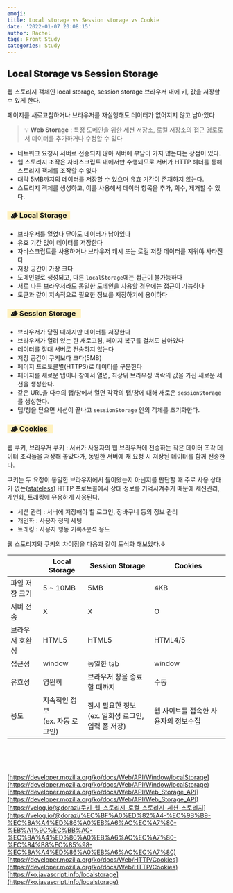 ```yaml
---
emoji:
title: Local storage vs Session storage vs Cookie
date: '2022-01-07 20:08:15'
author: Rachel
tags: Front Study
categories: Study
---
```


## <span style="font-weight: 900;">Local Storage vs Session Storage</span>

웹 스토리지 객체인 local storage, session storage 브라우저 내에 키, 값을 저장할 수 있게 한다.

페이지를 새로고침하거나 브라우저를 재실행해도 데이터가 없어지지 않고 남아있다

> 💡 **Web Storage**
> : 특정 도메인을 위한 세션 저장소, 로컬 저장소의 접근 경로로서 데이터를 추가하거나 수정할 수 있다

- 네트워크 요청시 서버로 전송되지 않아 서버에 부담이 가지 않는다는 장점이 있다.
- 웹 스토리지 조작은 자바스크립트 내에서만 수행되므로 서버가 HTTP 헤더를 통해 스토리지 객체를
  조작할 수 없다
- 대략 5MB까지의 데이터를 저장할 수 있으며 유효 기간이 존재하지 않는다.
- 스토리지 객체를 생성하고, 이를 사용해서 데이터 항목을 추가, 회수, 제거할 수 있다.

### <span style="background-color: #FFF1BD">**&nbsp;&nbsp;🪵 Local Storage&nbsp;&nbsp;**</span>

- 브라우저를 열었다 닫아도 데이터가 남아있다
- 유효 기간 없이 데이터를 저장한다
- 자바스크립트를 사용하거나 브라우저 캐시 또는 로컬 저장 데이터를 지워야 사라진다
- 저장 공간이 가장 크다
- 도메인별로 생성되고, 다른 `localStorage`에는 접근이 불가능하다
- 서로 다른 브라우저라도 동일한 도메인을 사용할 경우에는 접근이 가능하다
- 토큰과 같이 지속적으로 필요한 정보를 저장하기에 용이하다

### <span style="background-color: #FFF1BD">**&nbsp;&nbsp;🪵 Session Storage &nbsp;&nbsp;**</span>

- 브라우저가 닫힐 때까지만 데이터를 저장한다
- 브라우저가 열려 있는 한 새로고침, 페이지 복구를 걸쳐도 남아있다
- 데이터를 절대 서버로 전송하지 않는다
- 저장 공간이 쿠키보다 크다(5MB)
- 페이지 프로토콜별(HTTPS)로 데이터를 구분한다
- 페이지를 새로운 탭이나 창에서 열면, 최상위 브라우징 맥락의 값을 가진 새로운 세션을 생성한다.
- 같은 URL을 다수의 탭/창에서 열면 각각의 탭/창에 대해 새로운 `sessionStorage`를 생성한다.
- 탭/창을 닫으면 세션이 끝나고 `sessionStorage` 안의 객체를 초기화한다.

### <span style="background-color: #FFF1BD">**&nbsp;&nbsp;🪵 Cookies &nbsp;&nbsp;**</span>

웹 쿠키, 브라우저 쿠키 : 서버가 사용자의 웹 브라우저에 전송하는 작은 데이터 조각
데이터 조각들을 저장해 놓았다가, 동일한 서버에 재 요청 시 저장된 데이터를 함께 전송한다.

쿠키는 두 요청이 동일한 브라우저에서 들어왔는지 아닌지를 판단할 때 주로 사용
상태가 없는([stateless](https://developer.mozilla.org/en-US/docs/Web/HTTP/Overview#HTTP_is_stateless_but_not_sessionless)) HTTP 프로토콜에서 상태 정보를 기억시켜주기 때문에 세션관리, 개인화, 트래킹에 유용하게 사용된다.

- 세션 관리 : 서버에 저장해야 할 로그인, 장바구니 등의 정보 관리
- 개인화 : 사용자 정의 세팅
- 트래킹 : 사용자 행동 기록&분석 용도

웹 스토리지와 쿠키의 차이점을 다음과 같이 도식화 해보았다.↓

|                 | Local Storage                       | Session Storage                                        | Cookies                              |
| --------------- | ----------------------------------- | ------------------------------------------------------ | ------------------------------------ |
| 파일 저장 크기  | 5 ~ 10MB                            | 5MB                                                    | 4KB                                  |
| 서버 전송       | X                                   | X                                                      | O                                    |
| 브라우저 호환성 | HTML5                               | HTML5                                                  | HTML4/5                              |
| 접근성          | window                              | 동일한 tab                                             | window                               |
| 유효성          | 영원히                              | 브라우저 창을 종료할 때까지                            | 수동                                 |
| 용도            | 지속적인 정보</br>(ex. 자동 로그인) | 잠시 필요한 정보</br>(ex. 일회성 로그인, 입력 폼 저장) | 웹 사이트를 접속한 사용자의 정보수집 |

</br>
</br>
</br>

[https://developer.mozilla.org/ko/docs/Web/API/Window/localStorage](https://developer.mozilla.org/ko/docs/Web/API/Window/localStorage)
[https://developer.mozilla.org/ko/docs/Web/API/Web_Storage_API](https://developer.mozilla.org/ko/docs/Web/API/Web_Storage_API)
[https://velog.io/@dorazi/쿠키-웹-스토리지-로컬-스토리지-세션-스토리지](https://velog.io/@dorazi/%EC%BF%A0%ED%82%A4-%EC%9B%B9-%EC%8A%A4%ED%86%A0%EB%A6%AC%EC%A7%80-%EB%A1%9C%EC%BB%AC-%EC%8A%A4%ED%86%A0%EB%A6%AC%EC%A7%80-%EC%84%B8%EC%85%98-%EC%8A%A4%ED%86%A0%EB%A6%AC%EC%A7%80)
[https://developer.mozilla.org/ko/docs/Web/HTTP/Cookies](https://developer.mozilla.org/ko/docs/Web/HTTP/Cookies)
[https://ko.javascript.info/localstorage](https://ko.javascript.info/localstorage)

```toc

```
